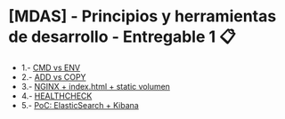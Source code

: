 # [MDAS] - Principios y herramientas de desarrollo - Entregable 1 📋

- 1.- [CMD vs ENV](#/hw-01)  
- 2.- [ADD vs COPY](/hw-02)  
- 3.- [NGINX + index.html + static volumen](/hw-03)  
- 4.- [HEALTHCHECK](/hw-04) 
- 5.- [PoC: ElasticSearch + Kibana](/hw-05) 